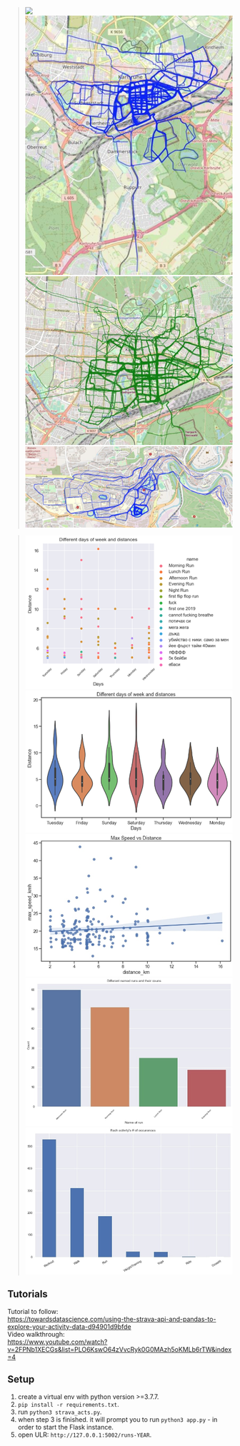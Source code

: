 >![](thumbnails/KA-run-2022.jpg)
>![](thumbnails/KA-run.jpg)
>![](thumbnails/KA-walk.jpg)
>![](thumbnails/VT-run.jpg)

>![](thumbnails/relplot_run.png)
>![](thumbnails/violinplot_run.png)
>![](thumbnails/max_speed_dist.jpg)
>![](thumbnails/countplot_runs.jpg)
>![](thumbnails/barplot_activities.jpg)

## Tutorials
Tutorial to follow: </br>
https://towardsdatascience.com/using-the-strava-api-and-pandas-to-explore-your-activity-data-d94901d9bfde </br>
Video walkthrough: </br>
https://www.youtube.com/watch?v=2FPNb1XECGs&list=PLO6KswO64zVvcRyk0G0MAzh5oKMLb6rTW&index=4 </br>

## Setup
1. create a virtual env with python version >=3.7.7.
2. `pip install -r requirements.txt`.
3. run `python3 strava_acts.py`.
4. when step 3 is finished. it will prompt you to run `python3 app.py` - in order to start the Flask instance.
5. open ULR: `http://127.0.0.1:5002/runs-YEAR`.

